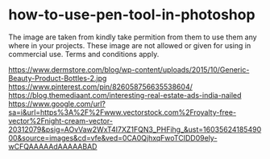# how-to-use-pen-tool-in-photoshop
The image are taken from kindly take permition from them to use them any where in your projects. These image are not allowed or given for using in commercial use. Terms and conditions apply.


https://www.dermstore.com/blog/wp-content/uploads/2015/10/Generic-Beauty-Product-Bottles-2.jpg
https://www.pinterest.com/pin/826058756635538604/
https://blog.themediaant.com/interesting-real-estate-ads-india-nailed
https://www.google.com/url?sa=i&url=https%3A%2F%2Fwww.vectorstock.com%2Froyalty-free-vector%2Fnight-cream-vector-20312079&psig=AOvVaw2WxT4I7XZ1FQN3_PHFihg_&ust=1603562418549000&source=images&cd=vfe&ved=0CA0QjhxqFwoTCIDD09ely-wCFQAAAAAdAAAAABAD
